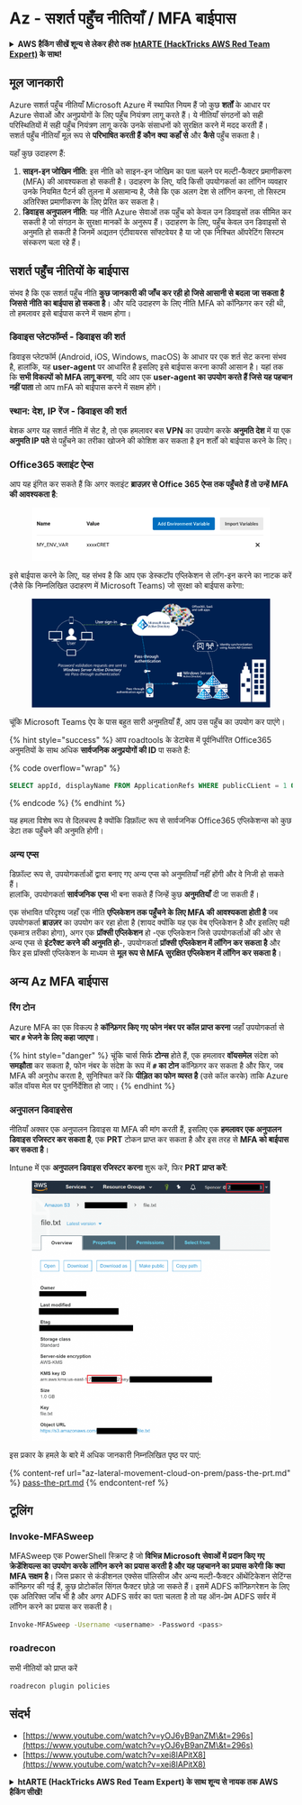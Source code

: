 # Az - सशर्त पहुँच नीतियाँ / MFA बाईपास

<details>

<summary><strong> AWS हैकिंग सीखें शून्य से लेकर हीरो तक</strong> <a href="https://training.hacktricks.xyz/courses/arte"><strong>htARTE (HackTricks AWS Red Team Expert)</strong></a><strong> के साथ!</strong></summary>

HackTricks का समर्थन करने के अन्य तरीके:

* यदि आप चाहते हैं कि आपकी **कंपनी का विज्ञापन HackTricks में दिखाई दे** या **HackTricks को PDF में डाउनलोड करें**, तो [**सब्सक्रिप्शन प्लान्स**](https://github.com/sponsors/carlospolop) देखें!
* [**आधिकारिक PEASS & HackTricks स्वैग**](https://peass.creator-spring.com) प्राप्त करें
* [**The PEASS Family**](https://opensea.io/collection/the-peass-family) की खोज करें, हमारा विशेष [**NFTs**](https://opensea.io/collection/the-peass-family) संग्रह
* 💬 [**Discord group**](https://discord.gg/hRep4RUj7f) में **शामिल हों** या [**telegram group**](https://t.me/peass) में या **Twitter** पर मुझे 🐦 [**@carlospolopm**](https://twitter.com/carlospolopm) **का अनुसरण करें**.
* **HackTricks** के [**github repos**](https://github.com/carlospolop/hacktricks) और [**HackTricks Cloud**](https://github.com/carlospolop/hacktricks-cloud) में PRs सबमिट करके अपनी हैकिंग ट्रिक्स साझा करें।

</details>

## मूल जानकारी

Azure सशर्त पहुँच नीतियाँ Microsoft Azure में स्थापित नियम हैं जो कुछ **शर्तों** के आधार पर Azure सेवाओं और अनुप्रयोगों के लिए पहुँच नियंत्रण लागू करते हैं। ये नीतियाँ संगठनों को सही परिस्थितियों में सही पहुँच नियंत्रण लागू करके उनके संसाधनों को सुरक्षित करने में मदद करती हैं।\
सशर्त पहुँच नीतियाँ मूल रूप से **परिभाषित करती हैं** **कौन** **क्या** **कहाँ से** और **कैसे** पहुँच सकता है।

यहाँ कुछ उदाहरण हैं:

1. **साइन-इन जोखिम नीति**: इस नीति को साइन-इन जोखिम का पता चलने पर मल्टी-फैक्टर प्रमाणीकरण (MFA) की आवश्यकता हो सकती है। उदाहरण के लिए, यदि किसी उपयोगकर्ता का लॉगिन व्यवहार उनके नियमित पैटर्न की तुलना में असामान्य है, जैसे कि एक अलग देश से लॉगिन करना, तो सिस्टम अतिरिक्त प्रमाणीकरण के लिए प्रेरित कर सकता है।
2. **डिवाइस अनुपालन नीति**: यह नीति Azure सेवाओं तक पहुँच को केवल उन डिवाइसों तक सीमित कर सकती है जो संगठन के सुरक्षा मानकों के अनुरूप हैं। उदाहरण के लिए, पहुँच केवल उन डिवाइसों से अनुमति हो सकती है जिनमें अद्यतन एंटीवायरस सॉफ्टवेयर है या जो एक निश्चित ऑपरेटिंग सिस्टम संस्करण चला रहे हैं।

## सशर्त पहुँच नीतियों के बाईपास

संभव है कि एक सशर्त पहुँच नीति **कुछ जानकारी की जाँच कर रही हो जिसे आसानी से बदला जा सकता है जिससे नीति का बाईपास हो सकता है**। और यदि उदाहरण के लिए नीति MFA को कॉन्फ़िगर कर रही थी, तो हमलावर इसे बाईपास करने में सक्षम होगा।

### डिवाइस प्लेटफॉर्म्स - डिवाइस की शर्त

डिवाइस प्लेटफॉर्म (Android, iOS, Windows, macOS) के आधार पर एक शर्त सेट करना संभव है, हालांकि, यह **user-agent** पर आधारित है इसलिए इसे बाईपास करना काफी आसान है। यहां तक कि **सभी विकल्पों को MFA लागू करना**, यदि आप एक **user-agent का उपयोग करते हैं जिसे यह पहचान नहीं पाता** तो आप mFA को बाईपास करने में सक्षम होंगे।

### स्थान: देश, IP रेंज - डिवाइस की शर्त

बेशक अगर यह सशर्त नीति में सेट है, तो एक हमलावर बस **VPN** का उपयोग करके **अनुमति देश** में या एक **अनुमति IP पते** से पहुँचने का तरीका खोजने की कोशिश कर सकता है इन शर्तों को बाईपास करने के लिए।

### Office365 क्लाइंट ऐप्स

आप यह इंगित कर सकते हैं कि अगर क्लाइंट **ब्राउज़र से Office 365 ऐप्स तक पहुँचते हैं तो उन्हें MFA की आवश्यकता है**:

<figure><img src="../../.gitbook/assets/image (129).png" alt=""><figcaption></figcaption></figure>

इसे बाईपास करने के लिए, यह संभव है कि आप एक डेस्कटॉप एप्लिकेशन से लॉग-इन करने का नाटक करें (जैसे कि निम्नलिखित उदाहरण में Microsoft Teams) जो सुरक्षा को बाईपास करेगा:

<figure><img src="../../.gitbook/assets/image (130).png" alt=""><figcaption></figcaption></figure>

चूंकि Microsoft Teams ऐप के पास बहुत सारी अनुमतियाँ हैं, आप उस पहुँच का उपयोग कर पाएंगे।

{% hint style="success" %}
आप roadtools के डेटाबेस में पूर्वनिर्धारित Office365 अनुमतियों के साथ अधिक **सार्वजनिक अनुप्रयोगों की ID** पा सकते हैं:

{% code overflow="wrap" %}
```sql
SELECT appId, displayName FROM ApplicationRefs WHERE publicCLient = 1 ORDER BY displayName ASC
```
{% endcode %}
{% endhint %}

यह हमला विशेष रूप से दिलचस्प है क्योंकि डिफ़ॉल्ट रूप से सार्वजनिक Office365 एप्लिकेशन्स को कुछ डेटा तक पहुँचने की अनुमति होगी।

### अन्य एप्स

डिफ़ॉल्ट रूप से, उपयोगकर्ताओं द्वारा बनाए गए अन्य एप्स को अनुमतियाँ नहीं होंगी और वे निजी हो सकते हैं।\
हालांकि, उपयोगकर्ता **सार्वजनिक** **एप्स** भी बना सकते हैं जिन्हें कुछ **अनुमतियाँ** दी जा सकती हैं।

एक संभावित परिदृश्य जहाँ एक नीति **एप्लिकेशन तक पहुँचने के लिए MFA की आवश्यकता होती है** जब उपयोगकर्ता **ब्राउज़र** का उपयोग कर रहा होता है (शायद क्योंकि यह एक वेब एप्लिकेशन है और इसलिए यही एकमात्र तरीका होगा), अगर एक **प्रॉक्सी एप्लिकेशन** हो -एक एप्लिकेशन जिसे उपयोगकर्ताओं की ओर से अन्य एप्स से **इंटरैक्ट करने की अनुमति हो**-, उपयोगकर्ता **प्रॉक्सी एप्लिकेशन में लॉगिन कर सकता है** और फिर इस प्रॉक्सी एप्लिकेशन के माध्यम से **मूल रूप से MFA सुरक्षित एप्लिकेशन में लॉगिन कर सकता है**।

## अन्य Az MFA बाईपास

### रिंग टोन

Azure MFA का एक विकल्प है **कॉन्फ़िगर किए गए फोन नंबर पर कॉल प्राप्त करना** जहाँ उपयोगकर्ता से **चार `#` भेजने के लिए कहा जाएगा**।

{% hint style="danger" %}
चूंकि चार्स सिर्फ **टोन्स** होते हैं, एक हमलावर **वॉयसमेल** संदेश को **समझौता** कर सकता है, फोन नंबर के संदेश के रूप में **`#` का टोन** कॉन्फ़िगर कर सकता है और फिर, जब MFA की अनुरोध करता है, सुनिश्चित करें कि **पीड़ित का फोन व्यस्त है** (उसे कॉल करके) ताकि Azure कॉल वॉयस मेल पर पुनर्निर्देशित हो जाए।
{% endhint %}

### अनुपालन डिवाइसेस

नीतियाँ अक्सर एक अनुपालन डिवाइस या MFA की मांग करती हैं, इसलिए एक **हमलावर एक अनुपालन डिवाइस रजिस्टर कर सकता है**, एक **PRT** टोकन प्राप्त कर सकता है और इस तरह से **MFA को बाईपास कर सकता है**।

Intune में एक **अनुपालन डिवाइस रजिस्टर करना** शुरू करें, फिर **PRT प्राप्त करें**:

<figure><img src="../../.gitbook/assets/image (131).png" alt=""><figcaption></figcaption></figure>

इस प्रकार के हमले के बारे में अधिक जानकारी निम्नलिखित पृष्ठ पर पाएं:

{% content-ref url="az-lateral-movement-cloud-on-prem/pass-the-prt.md" %}
[pass-the-prt.md](az-lateral-movement-cloud-on-prem/pass-the-prt.md)
{% endcontent-ref %}

## टूलिंग

### Invoke-MFASweep

MFASweep एक PowerShell स्क्रिप्ट है जो **विभिन्न Microsoft सेवाओं में प्रदान किए गए क्रेडेंशियल्स का उपयोग करके लॉगिन करने का प्रयास करती है और यह पहचानने का प्रयास करेगी कि क्या MFA सक्षम है**। जिस प्रकार से कंडीशनल एक्सेस पॉलिसीज और अन्य मल्टी-फैक्टर ऑथेंटिकेशन सेटिंग्स कॉन्फ़िगर की गई हैं, कुछ प्रोटोकॉल सिंगल फैक्टर छोड़े जा सकते हैं। इसमें ADFS कॉन्फ़िगरेशन के लिए एक अतिरिक्त जाँच भी है और अगर ADFS सर्वर का पता चलता है तो यह ऑन-प्रेम ADFS सर्वर में लॉगिन करने का प्रयास कर सकती है।
```bash
Invoke-MFASweep -Username <username> -Password <pass>
```
### roadrecon

सभी नीतियों को प्राप्त करें
```bash
roadrecon plugin policies
```
## संदर्भ

* [https://www.youtube.com/watch?v=yOJ6yB9anZM\&t=296s](https://www.youtube.com/watch?v=yOJ6yB9anZM\&t=296s)
* [https://www.youtube.com/watch?v=xei8lAPitX8](https://www.youtube.com/watch?v=xei8lAPitX8)

<details>

<summary><strong>htARTE (HackTricks AWS Red Team Expert) के साथ शून्य से नायक तक AWS हैकिंग सीखें</strong></a><strong>!</strong></summary>

HackTricks का समर्थन करने के अन्य तरीके:

* यदि आप चाहते हैं कि आपकी **कंपनी का विज्ञापन HackTricks में दिखाई दे** या **HackTricks को PDF में डाउनलोड करें**, तो [**सदस्यता योजनाएं**](https://github.com/sponsors/carlospolop) देखें!
* [**आधिकारिक PEASS & HackTricks स्वैग**](https://peass.creator-spring.com) प्राप्त करें
* [**The PEASS Family**](https://opensea.io/collection/the-peass-family) की खोज करें, हमारा विशेष [**NFTs**](https://opensea.io/collection/the-peass-family) संग्रह
* 💬 [**Discord समूह**](https://discord.gg/hRep4RUj7f) में **शामिल हों** या [**telegram समूह**](https://t.me/peass) या **Twitter** 🐦 पर मुझे **फॉलो** करें [**@carlospolopm**](https://twitter.com/carlospolopm)**.**
* [**HackTricks**](https://github.com/carlospolop/hacktricks) और [**HackTricks Cloud**](https://github.com/carlospolop/hacktricks-cloud) github repos में PRs सबमिट करके अपनी हैकिंग ट्रिक्स साझा करें।

</details>

